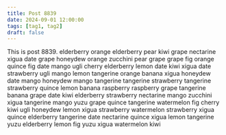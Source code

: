 ```yaml
---
title: Post 8839
date: 2024-09-01 12:00:00
tags: [tag1, tag2]
draft: false
---
```

This is post 8839.
elderberry
orange
elderberry
pear
kiwi
grape
nectarine
xigua
date
grape
honeydew
orange
zucchini
pear
grape
grape
fig
orange
quince
fig
date
mango
ugli
cherry
elderberry
lemon
date
kiwi
xigua
date
strawberry
ugli
mango
lemon
tangerine
orange
banana
xigua
honeydew
date
mango
honeydew
mango
tangerine
tangerine
strawberry
tangerine
strawberry
quince
lemon
banana
raspberry
raspberry
grape
tangerine
banana
grape
date
kiwi
elderberry
strawberry
nectarine
mango
zucchini
xigua
tangerine
mango
yuzu
grape
quince
tangerine
watermelon
fig
cherry
kiwi
ugli
honeydew
lemon
xigua
strawberry
watermelon
strawberry
xigua
quince
elderberry
tangerine
date
nectarine
quince
xigua
lemon
tangerine
yuzu
elderberry
lemon
fig
yuzu
xigua
watermelon
kiwi
